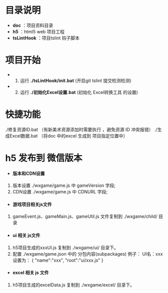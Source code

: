 # 目录说明
- **doc** ：项目资料目录
- **h5**  ：html5 web 项目工程   
- **tsLintHook**  ：项目tslint 钩子脚本

# 项目开始
- 1. 运行 **./tsLintHook/init.bat**  (开启git tslint 提交检测检测)
- 2. 运行 **./初始化Excel设置.bat**  (初始化 Excel转换工具 的设置)

# 快捷功能
./修复资源ID.bat      （有新美术资源添加时需要执行 ，避免资源 ID 冲突报错）
./生成Excel数据.bat   （将doc 中的excel 生成到 项目指定位置中）

# h5 发布到 微信版本
* #### 版本和CDN设置
1. 版本设置 ./wxgame/game.js    中 gameVersion 字段;
2. CDN设置 ./wxgame/game.js     中 CDNURL 字段;

* #### 游戏项目相关js文件
1. gameEvent.js、gameMain.js、gameUtil.js 文件复制到 ./wxgame/child/ 目录

* #### ui 相关 js文件
1. h5项目生成的xxxUI.js 复制到 ./wxgame/ui/ 目录下。
2. 配置 ./wxgame/game.json 中的 分包内容(subpackages)
例子：
UI名：xxx
设置为：
{
        "name":"xxx",
        "root":"ui/xxx.js"
}

* #### excel 相关 js 文件
1. h5项目生成的excelData.js 复制到 ./wxgame/excel/ 目录下。
